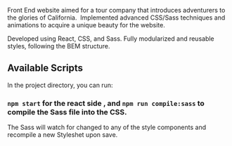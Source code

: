 Front End website aimed for a tour company that introduces adventurers to the glories of California.  Implemented advanced CSS/Sass techniques and animations to acquire a unique beauty for the website.

Developed using React, CSS, and Sass. Fully modularized and reusable styles, following the BEM structure.


## Available Scripts

In the project directory, you can run:

### `npm start` for the react side , and `npm run compile:sass` to compile the Sass file into the CSS.
The Sass will watch for changed to any of the style components and recompile a new Styleshet upon save.




